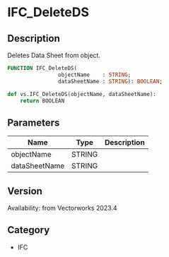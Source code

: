 # IFC_DeleteDS

## Description
Deletes Data Sheet from object.

```pascal
FUNCTION IFC_DeleteDS(
				objectName    : STRING;
				dataSheetName : STRING): BOOLEAN;
```

```python
def vs.IFC_DeleteDS(objectName, dataSheetName):
    return BOOLEAN
```

## Parameters
|Name|Type|Description|
|---|---|---|
|objectName|STRING|   |
|dataSheetName|STRING|   |

## Version
Availability: from Vectorworks 2023.4

## Category
* IFC

